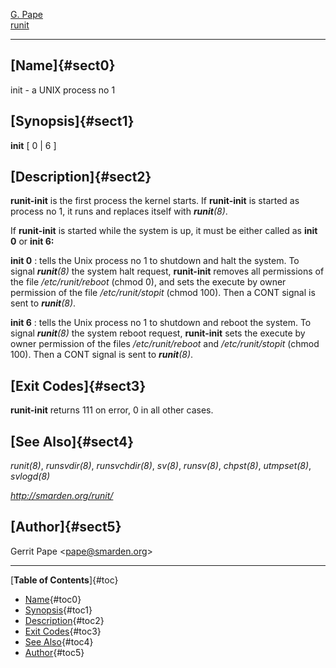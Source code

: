 [G. Pape](http://smarden.org/pape/)\
[runit](index.html)

--------------------------------------------------------------------------------

## [Name]{#sect0}

init - a UNIX process no 1

## [Synopsis]{#sect1}

**init** \[ 0 \| 6 \]

## [Description]{#sect2}

**runit-init** is the first process the kernel starts. If **runit-init** is
started as process no 1, it runs and replaces itself with ***runit**(8)*.

If **runit-init** is started while the system is up, it must be either called as
**init 0** or **init 6:**

**init 0**
:   tells the Unix process no 1 to shutdown and halt the system. To signal
    ***runit**(8)* the system halt request, **runit-init** removes all
    permissions of the file */etc/runit/reboot* (chmod 0), and sets the execute
    by owner permission of the file */etc/runit/stopit* (chmod 100). Then a CONT
    signal is sent to ***runit**(8)*.

**init 6**
:   tells the Unix process no 1 to shutdown and reboot the system. To signal
    ***runit**(8)* the system reboot request, **runit-init** sets the execute by
    owner permission of the files */etc/runit/reboot* and */etc/runit/stopit*
    (chmod 100). Then a CONT signal is sent to ***runit**(8)*.

## [Exit Codes]{#sect3}

**runit-init** returns 111 on error, 0 in all other cases.

## [See Also]{#sect4}

*runit(8)*, *runsvdir(8)*, *runsvchdir(8)*, *sv(8)*, *runsv(8)*, *chpst(8)*,
*utmpset(8)*, *svlogd(8)*

*http://smarden.org/runit/*

## [Author]{#sect5}

Gerrit Pape \<pape@smarden.org\>

--------------------------------------------------------------------------------

[**Table of Contents**]{#toc}

-   [Name](#sect0){#toc0}
-   [Synopsis](#sect1){#toc1}
-   [Description](#sect2){#toc2}
-   [Exit Codes](#sect3){#toc3}
-   [See Also](#sect4){#toc4}
-   [Author](#sect5){#toc5}
